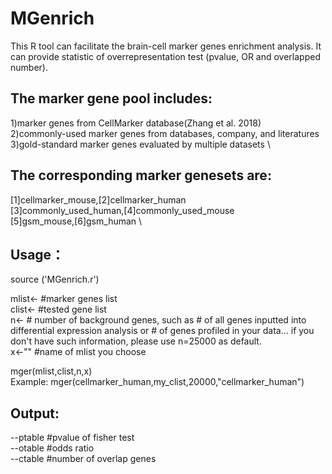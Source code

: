 # MGenrich 
This R tool can facilitate the brain-cell marker genes enrichment analysis. It can provide statistic of overrepresentation test (pvalue, OR and overlapped number). 

## The marker gene pool includes:
1)marker genes from CellMarker database(Zhang et al. 2018) \
2)commonly-used marker genes from databases, company, and literatures \
3)gold-standard marker genes evaluated by multiple datasets \

## The corresponding marker genesets are:
[1]cellmarker_mouse,[2]cellmarker_human \
[3]commonly_used_human,[4]commonly_used_mouse \
[5]gsm_mouse,[6]gsm_human \

## Usage：
source ('MGenrich.r')

mlist<- #marker genes list \
clist<- #tested gene list \
n<-  # number of background genes, such as # of all genes inputted into differential expression analysis or  # of genes profiled in your data... if you don't have such information, please use n=25000 as default. \
x<-"" #name of mlist you choose

mger(mlist,clist,n,x) \
Example: mger(cellmarker_human,my_clist,20000,"cellmarker_human")

## Output:
--ptable #pvalue of fisher test \
--otable #odds ratio \
--ctable #number of overlap genes

